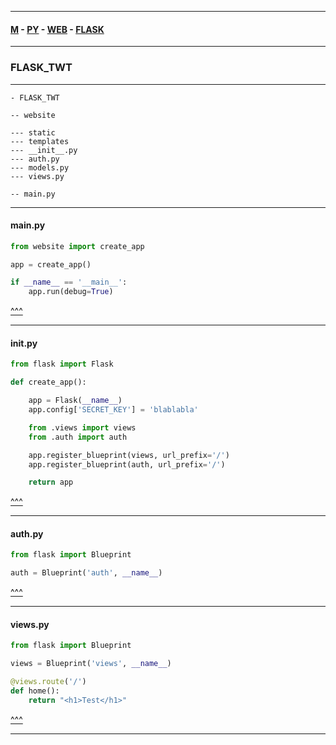 
---

#### [M](https://github.com/ttltrk/TTT/blob/master/menu.md) - [PY](https://github.com/ttltrk/TTT/blob/master/PY/PY.md) - [WEB](https://github.com/ttltrk/TTT/blob/master/PY/WEB/WEB.md) - [FLASK](https://github.com/ttltrk/TTT/blob/master/PY/WEB/FLASK/FLASK.md)

---

### FLASK_TWT

---

```
- FLASK_TWT

-- website

--- static
--- templates
--- __init__.py
--- auth.py
--- models.py
--- views.py

-- main.py

```

---

#### main.py

```py
from website import create_app

app = create_app()

if __name__ == '__main__':
    app.run(debug=True)
```

[^^^](#FLASK_BASICS)

---

#### __init__.py

```py
from flask import Flask

def create_app():

    app = Flask(__name__)
    app.config['SECRET_KEY'] = 'blablabla'

    from .views import views
    from .auth import auth

    app.register_blueprint(views, url_prefix='/')
    app.register_blueprint(auth, url_prefix='/')

    return app
```

[^^^](#FLASK_BASICS)

---

#### auth.py

```py
from flask import Blueprint

auth = Blueprint('auth', __name__)
```

[^^^](#FLASK_BASICS)

---

#### views.py

```py
from flask import Blueprint

views = Blueprint('views', __name__)

@views.route('/')
def home():
    return "<h1>Test</h1>"
```

[^^^](#FLASK_BASICS)

---
